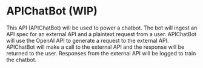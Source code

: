 # APIChatBot (WIP)

This API (APIChatBot) will be used to power a chatbot. The bot will ingest an API spec for an external API and a plaintext request from a user. APIChatBot will use the OpenAI API to generate a request to the external API. APIChatBot will make a call to the external API and the response will be returned to the user. Responses from the external API will be logged to train the chatbot.
